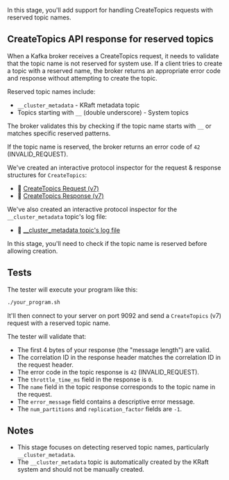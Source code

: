 In this stage, you'll add support for handling CreateTopics requests with reserved topic names.

## CreateTopics API response for reserved topics

When a Kafka broker receives a CreateTopics request, it needs to validate that the topic name is not reserved for system use. If a client tries to create a topic with a reserved name, the broker returns an appropriate error code and response without attempting to create the topic.

Reserved topic names include:
- `__cluster_metadata` - KRaft metadata topic
- Topics starting with `__` (double underscore) - System topics

The broker validates this by checking if the topic name starts with `__` or matches specific reserved patterns.

If the topic name is reserved, the broker returns an error code of `42` (INVALID_REQUEST).

We've created an interactive protocol inspector for the request & response structures for `CreateTopics`:

- 🔎 [CreateTopics Request (v7)](https://binspec.org/kafka-createtopics-request-v7)
- 🔎 [CreateTopics Response (v7)](https://binspec.org/kafka-createtopics-response-v7)

We've also created an interactive protocol inspector for the `__cluster_metadata` topic's log file:
- 🔎 [__cluster_metadata topic's log file](https://binspec.org/kafka-cluster-metadata)

In this stage, you'll need to check if the topic name is reserved before allowing creation.

## Tests

The tester will execute your program like this:

```bash
./your_program.sh
```

It'll then connect to your server on port 9092 and send a `CreateTopics` (v7) request with a reserved topic name.

The tester will validate that:

- The first 4 bytes of your response (the "message length") are valid.
- The correlation ID in the response header matches the correlation ID in the request header.
- The error code in the topic response is `42` (INVALID_REQUEST).
- The `throttle_time_ms` field in the response is `0`.
- The `name` field in the topic response corresponds to the topic name in the request.
- The `error_message` field contains a descriptive error message.
- The `num_partitions` and `replication_factor` fields are `-1`.

## Notes

- This stage focuses on detecting reserved topic names, particularly `__cluster_metadata`.
- The `__cluster_metadata` topic is automatically created by the KRaft system and should not be manually created.